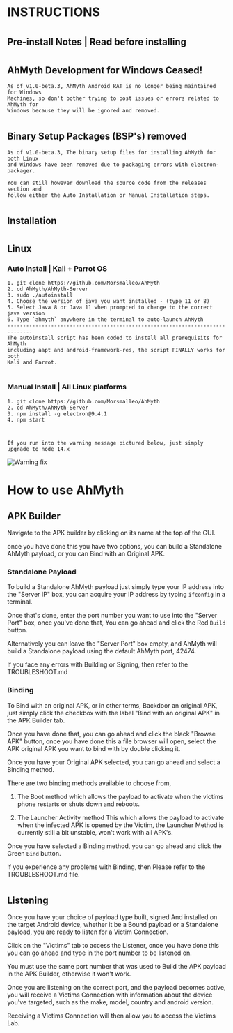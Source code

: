 # INSTRUCTIONS
#
## Pre-install Notes | Read before installing
#
## AhMyth Development for Windows Ceased!
    As of v1.0-beta.3, AhMyth Android RAT is no longer being maintained for Windows 
    Machines, so don't bother trying to post issues or errors related to AhMyth for 
    Windows because they will be ignored and removed.
    
#
## Binary Setup Packages (BSP's) removed
    As of v1.0-beta.3, The binary setup files for installing AhMyth for both Linux 
    and Windows have been removed due to packaging errors with electron-packager.
 
    You can still however download the source code from the releases section and 
    follow either the Auto Installation or Manual Installation steps.

#
## Installation
#
## Linux
### Auto Install | Kali + Parrot OS
    1. git clone https://github.com/Morsmalleo/AhMyth    
    2. cd AhMyth/AhMyth-Server
    3. sudo ./autoinstall
    4. Choose the version of java you want installed - (type 11 or 8)
    5. Select Java 8 or Java 11 when prompted to change to the correct java version  
    6. Type `ahmyth` anywhere in the terminal to auto-launch AhMyth
    ------------------------------------------------------------------------------
    The autoinstall script has been coded to install all prerequisits for AhMyth
    including aapt and android-framework-res, the script FINALLY works for both
    Kali and Parrot.
#
### Manual Install | All Linux platforms
    1. git clone https://github.com/Morsmalleo/AhMyth
    2. cd AhMyth/AhMyth-Server
    3. npm install -g electron@9.4.1
    4. npm start    
#
    If you run into the warning message pictured below, just simply upgrade to node 14.x
![Warning fix](https://user-images.githubusercontent.com/64344168/135712747-8545bc2c-3ef9-4e5e-9890-f2d7f66e1534.png)    
#
# How to use AhMyth 
## APK Builder
Navigate to the APK builder by clicking on its 
name at the top of the GUI.

once you have done this you have two options,
you can build a Standalone AhMyth payload, or
you can Bind with an Original APK.

### Standalone Payload 
To build a Standalone AhMyth payload just simply
type your IP address into the "Server IP" box, you 
can acquire your IP address by typing `ifconfig` 
in a terminal. 

Once that's done, enter the port number you want to use
into the "Server Port" box, once you've done that,
You can go ahead and click the Red `Build` button. 

Alternatively you can leave the "Server Port" box empty, 
and AhMyth will build a Standalone payload using the default AhMyth 
port, 42474. 

If you face any errors with Building 
or Signing, then refer to the TROUBLESHOOT.md

### Binding
To Bind with an original APK, or in other terms,
Backdoor an original APK, just simply click the 
checkbox with the label "Bind with an original APK"
in the APK Builder tab.

Once you have done that, you can go ahead and click
the black "Browse APK" button, once you have done this
a file browser will open, select the APK original APK
you want to bind with by double clicking it.

Once you have your Original APK selected, you can go 
ahead and select a Binding method. 

There are two binding methods available to choose from, 

1. The Boot method 
which allows the payload to activate when the victims phone 
restarts or shuts down and reboots. 

2. The Launcher Activity method 
This which allows the payload to activate when the infected 
APK is opened by the Victim, the Launcher Method is currently 
still a bit unstable, won't work with all APK's.

Once you have selected a Binding method, you can
go ahead and click the Green `Bind` button.

if you experience any problems with Binding, then
Please refer to the TROUBLESHOOT.md file.
#
## Listening
Once you have your choice of payload type built, signed
And installed on the target Android device, whether it
be a Bound payload or a Standalone payload, you are ready
to listen for a Victim Connection.

Click on the "Victims" tab to access the Listener,
once you have done this you can go ahead and type in
the port number to be listened on. 

You must use the same port number that was used to Build 
the APK payload in the APK Builder, otherwise it won't work.

Once you are listening on the correct port, and the 
payload becomes active, you will receive a Victims Connection
with information about the device you've targeted, such
as the make, model, country and android version.

Receiving a Victims Connection will then allow you 
to access the Victims Lab.
